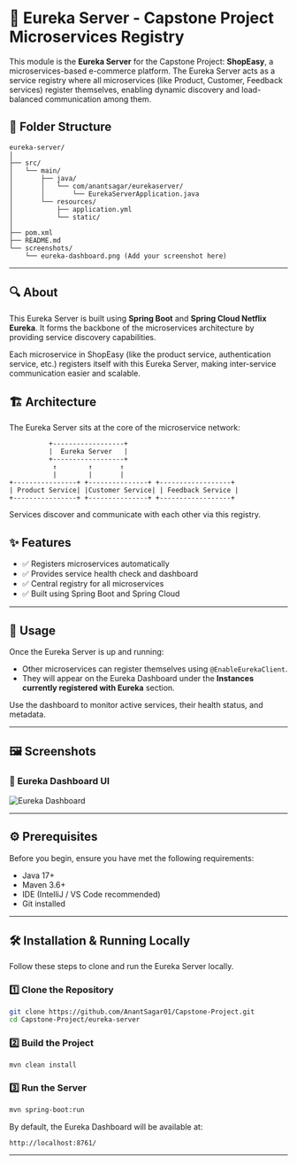 
# 🧭 Eureka Server - Capstone Project Microservices Registry

This module is the **Eureka Server** for the Capstone Project: **ShopEasy**, a microservices-based e-commerce platform. The Eureka Server acts as a service registry where all microservices (like Product, Customer, Feedback services) register themselves, enabling dynamic discovery and load-balanced communication among them.

## 📁 Folder Structure

```
eureka-server/
│
├── src/
│   └── main/
│       ├── java/
│       │   └── com/anantsagar/eurekaserver/
│       │       └── EurekaServerApplication.java
│       └── resources/
│           ├── application.yml
│           └── static/
│
├── pom.xml
├── README.md
└── screenshots/
    └── eureka-dashboard.png (Add your screenshot here)
```

---


## 🔍 About

This Eureka Server is built using **Spring Boot** and **Spring Cloud Netflix Eureka**. It forms the backbone of the microservices architecture by providing service discovery capabilities.

Each microservice in ShopEasy (like the product service, authentication service, etc.) registers itself with this Eureka Server, making inter-service communication easier and scalable.

## 🏗️ Architecture

The Eureka Server sits at the core of the microservice network:

```
          +------------------+
          |  Eureka Server   |
          +------------------+
           ↑        ↑       ↑
           |        |       |
+----------------+ +---------------+ +------------------+
| Product Service| |Customer Service| | Feedback Service |
+----------------+ +---------------+ +------------------+
```

Services discover and communicate with each other via this registry.

## ✨ Features

- ✅ Registers microservices automatically
- ✅ Provides service health check and dashboard
- ✅ Central registry for all microservices
- ✅ Built using Spring Boot and Spring Cloud

---

## 🚀 Usage

Once the Eureka Server is up and running:

- Other microservices can register themselves using `@EnableEurekaClient`.
- They will appear on the Eureka Dashboard under the **Instances currently registered with Eureka** section.

Use the dashboard to monitor active services, their health status, and metadata.

---

## 🖼️ Screenshots
### 🧩 Eureka Dashboard UI

![Eureka Dashboard](https://github.com/user-attachments/assets/84969858-d850-4d0d-9c2d-e9f7d86b5da8)

---


## ⚙️ Prerequisites

Before you begin, ensure you have met the following requirements:

- Java 17+
- Maven 3.6+
- IDE (IntelliJ / VS Code recommended)
- Git installed

---

## 🛠️ Installation & Running Locally

Follow these steps to clone and run the Eureka Server locally.

### 1️⃣ Clone the Repository

```bash
git clone https://github.com/AnantSagar01/Capstone-Project.git
cd Capstone-Project/eureka-server
```

### 2️⃣ Build the Project

```bash
mvn clean install
```

### 3️⃣ Run the Server

```bash
mvn spring-boot:run
```

By default, the Eureka Dashboard will be available at:

```
http://localhost:8761/
```

---
